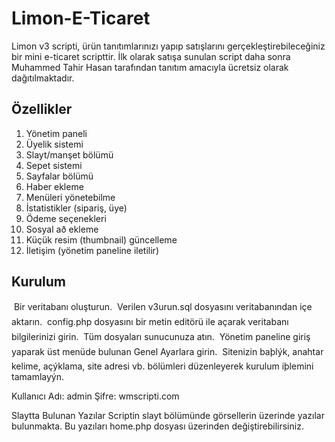 # Limon-E-Ticaret

Limon v3 scripti, ürün tanıtımlarınızı yapıp satışlarını gerçekleştirebileceğiniz bir mini e-ticaret scripttir. İlk olarak satışa sunulan script daha sonra Muhammed Tahir Hasan tarafından tanıtım amacıyla ücretsiz olarak dağıtılmaktadır.

## Özellikler
  1. Yönetim paneli
  2. Üyelik sistemi
  3. Slayt/manşet bölümü
  4. Sepet sistemi
  5. Sayfalar bölümü
  6. Haber ekleme
  7. Menüleri yönetebilme
  8. İstatistikler (sipariş, üye)
  9. Ödeme seçenekleri
  10. Sosyal að ekleme
  11. Küçük resim (thumbnail) güncelleme
  12. İletişim (yönetim paneline iletilir)

## Kurulum
 Bir veritabanı oluşturun.
 Verilen v3urun.sql dosyasını veritabanından içe aktarın.
 config.php dosyasını bir metin editörü ile açarak veritabanı bilgilerinizi girin.
 Tüm dosyaları sunucunuza atın.
 Yönetim paneline giriş yaparak üst menüde bulunan Genel Ayarlara girin.
 Sitenizin baþlýk, anahtar kelime, açýklama, site adresi vb. bölümleri düzenleyerek kurulum iþlemini tamamlayýn.


Kullanıcı Adı: admin
Şifre: wmscripti.com

Slaytta Bulunan Yazılar
Scriptin slayt bölümünde görsellerin üzerinde yazılar bulunmakta. Bu yazıları home.php dosyası üzerinden değiştirebilirsiniz.
